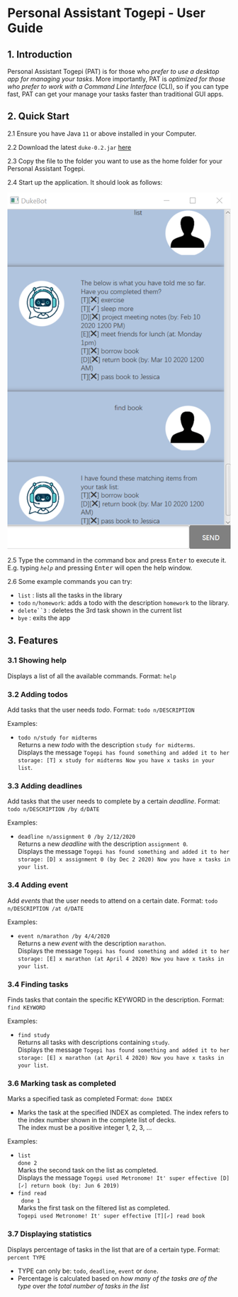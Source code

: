 # Personal Assistant Togepi - User Guide

## 1. Introduction

Personal Assistant Togepi (PAT) is for those who *prefer to use a desktop app for managing your tasks*. More importantly, PAT is *optimized for those who prefer to work with a Command Line Interface* (CLI), so if you can type fast, PAT can get your manage your tasks faster than traditional GUI apps.

## 2. Quick Start

2.1 Ensure you have Java `11` or above installed in your Computer.

2.2 Download the latest `duke-0.2.jar` [here](https://github.com/phaebaez/duke/releases/download/0.2/duke-0.2.jar)

2.3 Copy the file to the folder you want to use as the home folder for your Personal Assistant Togepi.

2.4 Start up the application. It should look as follows: 

![GitHub Logo](Ui.png)

2.5 Type the command in the command box and press <kbd>Enter</kbd> to execute it.  
E.g. typing *`help`* and pressing <kbd>Enter</kbd> will open the help window.

2.6 Some example commands you can try:

* `list` : lists all the tasks in the library 
* `todo` `n/homework`: adds a todo with the description `homework` to the library.
* `delete``3` : deletes the 3rd task shown in the current list
* `bye` : exits the app

## 3. Features 

### 3.1 Showing help

Displays a list of all the available commands. 
Format: `help` 

### 3.2 Adding todos

Add tasks that the user needs *todo*.
Format: `todo n/DESCRIPTION`

Examples:

* `todo n/study for midterms`  
Returns a new *todo* with the description `study for midterms`.  
Displays the message `Togepi has found something and added it to her storage: [T] x study for midterms Now you have x tasks in your list`.

### 3.3 Adding deadlines

Add tasks that the user needs to complete by a certain *deadline*.
Format: `todo n/DESCRIPTION /by d/DATE`

Examples:

* `deadline n/assignment 0 /by 2/12/2020`  
Returns a new *deadline* with the description `assignment 0`.  
Displays the message `Togepi has found something and added it to her storage: [D] x assignment 0 (by Dec 2 2020) Now you have x tasks in your list`.

### 3.4 Adding event

Add *events* that the user needs to attend on a certain date.
Format: `todo n/DESCRIPTION /at d/DATE`

Examples:

* `event n/marathon /by 4/4/2020`  
Returns a new *event* with the description `marathon`.  
Displays the message `Togepi has found something and added it to her storage: [E] x marathon (at April 4 2020) Now you have x tasks in your list`.

### 3.4 Finding tasks

Finds tasks that contain the specific KEYWORD in the description.
Format: `find KEYWORD`

Examples:

* `find study`  
Returns all tasks with descriptions containing `study`.  
Displays the message `Togepi has found something and added it to her storage: [E] x marathon (at April 4 2020) Now you have x tasks in your list`.

### 3.6 Marking task as completed 

Marks a specified task as completed
Format: `done INDEX`

* Marks the task at the specified INDEX as completed. The index refers to the index number shown in the complete list of decks.  
The index must be a positive integer 1, 2, 3, …

Examples:

* `list`  
`done 2`  
Marks the second task on the list as completed.  
Displays the message `Togepi used Metronome! It' super effective [D][✓] return book (by: Jun 6 2019)`
* `find read`  
` done 1`  
Marks the first task on the filtered list as completed.  
`Togepi used Metronome! It' super effective [T][✓] read book`

### 3.7 Displaying statistics 

Displays percentage of tasks in the list that are of a certain type. 
Format: `percent TYPE` 

* TYPE can only be: `todo`, `deadline`, `event` or `done`. 
* Percentage is calculated based on *how many of the tasks are of the type* over *the total number of tasks in the list* 
